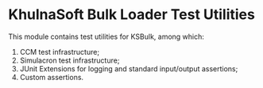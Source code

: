 # KhulnaSoft Bulk Loader Test Utilities

This module contains test utilities for KSBulk, among which:

1. CCM test infrastructure;
2. Simulacron test infrastructure;
3. JUnit Extensions for logging and standard input/output assertions;
4. Custom assertions.